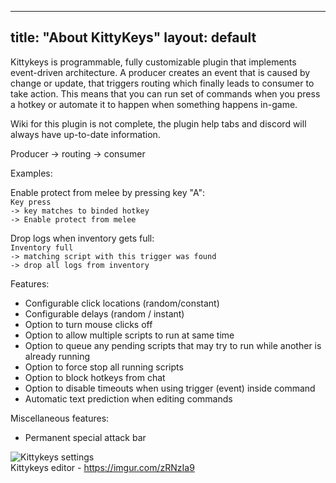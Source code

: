 ----
title: "About KittyKeys"
layout: default
----

Kittykeys is programmable, fully customizable plugin that implements event-driven architecture. A producer creates an event that is caused by change or update, that triggers routing which finally leads to consumer to take action. This means that you can run set of commands when you press a hotkey or automate it to happen when something happens in-game.

Wiki for this plugin is not complete, the plugin help tabs and discord will always have up-to-date information.

Producer
-> routing
-> consumer

Examples:

Enable protect from melee by pressing key "A":<br>
`Key press`<br>
`-> key matches to binded hotkey`<br>
`-> Enable protect from melee`<br>

Drop logs when inventory gets full:<br>
`Inventory full`<br>
`-> matching script with this trigger was found`<br>
`-> drop all logs from inventory`<br>

Features:
- Configurable click locations (random/constant)
- Configurable delays (random / instant)
- Option to turn mouse clicks off
- Option to allow multiple scripts to run at same time
- Option to queue any pending scripts that may try to run while another is already running
- Option to force stop all running scripts
- Option to block hotkeys from chat
- Option to disable timeouts when using trigger (event) inside command
- Automatic text prediction when editing commands

Miscellaneous features:
- Permanent special attack bar

![Kittykeys settings](https://i.imgur.com/JDt1pTs.png)
<br>Kittykeys editor - https://imgur.com/zRNzIa9